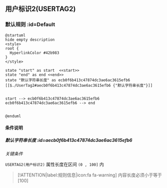 ## 用户标识2(USERTAG2) <!-- {docsify-ignore-all} -->

   

### 默认规则 :id=Default

```plantuml
@startuml
hide empty description
<style>
root {
  HyperlinkColor #42b983
}
</style>

state "start" as start  <<start>>
state "end" as end <<end>>
state "默认字符串长度" as ecb0f6b413c47874dc3ae6ac3615efb6 [[$./UserTag2#aecb0f6b413c47874dc3ae6ac3615efb6 {"默认字符串长度"}]]


start --> ecb0f6b413c47874dc3ae6ac3615efb6 
ecb0f6b413c47874dc3ae6ac3615efb6 --> end 


@enduml
```

#### 条件说明

##### 默认字符串长度 :id=aecb0f6b413c47874dc3ae6ac3615efb6


*关键条件*


`USERTAG2(用户标识2)` 属性长度在区间 `(0 , 100]` 内

> [!ATTENTION|label:规则信息|icon:fa fa-warning]
> 内容长度必须小于等于[100]







